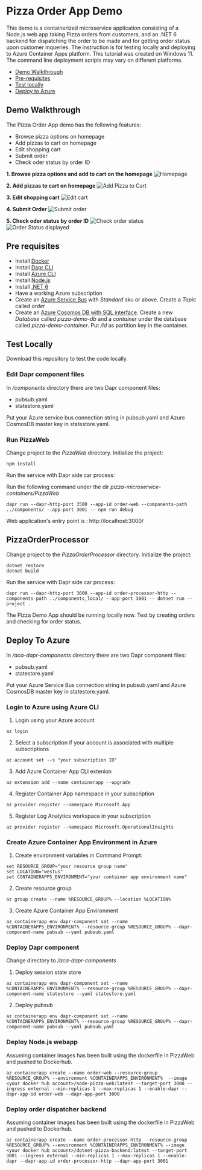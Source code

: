 # Pizza Order App Demo

This demo is a containerized microservice application consisting of a Node.js web app taking Pizza orders from customers, and an .NET 6 backend for dispatching the order to be made and for getting order status upon customer inqueries. The instruction is for testing locally and deploying to Azure Container Apps platform. This tutorial was created on Windows 11. The command line deployment scripts may vary on different platforms.
* [Demo Walkthrough](#demo-walkthrough)
* [Pre-requisites](#pre-requisites)
* [Test locally](#test-locally)
* [Deploy to Azure](#deploy-to-azure)

## Demo Walkthrough
The Pizza Order App demo has the following features:
* Browse pizza options on homepage 
* Add pizzas to cart on homepage
* Edit shopping cart
* Submit order
* Check oder status by order ID

**1. Browse pizza options and add to cart on the homepage**
![Homepage](./images/PizzaHome.png)

**2. Add pizzas to cart on homepage**
![Add Pizza to Cart](./images/AddPizzaToCart.png)

**3. Edit shopping cart**
![Edit cart](./images/EditCart.png)

**4. Submit Order**
![Submit order](./images/SubmitOrder.png)

**5. Check oder status by order ID**
![Check order status](./images/CheckOrderStatus.png)
![Order Status displayed](./images/OrderStatusDisplayed.png)

## Pre requisites
* Install [Docker](https://docs.docker.com/engine/install/)
* Install [Dapr CLI](https://docs.dapr.io/getting-started/install-dapr-cli/)
* Install [Azure CLI](https://learn.microsoft.com/cli/azure/install-azure-cli)
* Install [Node.js](https://nodejs.org/download/)
* Install [.NET 6](https://dotnet.microsoft.com/download/dotnet/6.0)
* Have a working Azure subscription
* Create an [Azure Service Bus](https://learn.microsoft.com/azure/service-bus-messaging/service-bus-create-namespace-portal) with *Standard* sku or above. Create a *Topic* called *order*
* Create an [Azure Cosomos DB with SQL interface](https://learn.microsoft.com/azure/cosmos-db/sql/create-cosmosdb-resources-portal). Create a new *Database* called *pizza-demo-db* and a *container* under the database called *pizza-demo-container*. Put */id* as partition key in the container.

## Test Locally
Download this repository to test the code locally.
### Edit Dapr component files
In */components* directory there are two Dapr component files:
* pubsub.yaml
* statestore.yaml

Put your Azure service bus connection string in pubsub.yaml and Azure CosmosDB master key in statestore.yaml.

### Run PizzaWeb
Change project to the *PizzaWeb* directory. Initialize the project:
```
npm install
```
Run the service with Dapr side car process:

Run the following command under the dir *pizza-microservice-containers/PizzaWeb*
```
dapr run --dapr-http-port 3500 --app-id order-web --components-path ../components/ --app-port 3001 -- npm run debug
```

Web application's entry point is : http://localhost:3000/ 

## PizzaOrderProcessor
Change project to the *PizzaOrderProcessor* directory.
Initialize the project:
```
dotnet restore
dotnet build
```
Run the service with Dapr side car process:
```
dapr run --dapr-http-port 3600 --app-id order-processor-http --components-path ../components_local/ --app-port 3001 -- dotnet run --project .
```
The Pizza Demo App should be running locally now. Test by creating orders and checking for order status. 

## Deploy To Azure
In */aca-dapr-components* directory there are two Dapr component files:
* pubsub.yaml
* statestore.yaml

Put your Azure Service Bus connection string in pubsub.yaml and Azure CosmosDB master key in statestore.yaml.

### Login to Azure using Azure CLI

1. Login using your Azure account
```azure cli
az login
```
2. Select a subscription if your account is associated with multiple subscriptions
```azure cli
az account set --s "your subscription ID"
```

3. Add Azure Container App CLI extenion
```
az extension add --name containerapp --upgrade
```

4. Register Container App namespace in your subscription
```
az provider register --namespace Microsoft.App
```

5. Register Log Analytics workspace in your subscription
```
az provider register --namespace Microsoft.OperationalInsights
```

### Create Azure Container App Environment in Azure
1. Create environment variables in Command Prompt:
```azure cli
set RESOURCE_GROUP="your resource group name"
set LOCATION="westus"
set CONTAINERAPPS_ENVIRONMENT="your container app environment name"
```

2. Create resource group
```azure cli
az group create --name %RESOURCE_GROUP% --location %LOCATION%
```

3. Create Azure Container App Environment
```azure cli
az containerapp env dapr-component set --name %CONTAINERAPPS_ENVIRONMENT% --resource-group %RESOURCE_GROUP% --dapr-component-name pubsub --yaml pubsub.yaml
```

### Deploy Dapr component
Change directory to */aca-dapr-components*

1. Deploy session state store
```
az containerapp env dapr-component set --name %CONTAINERAPPS_ENVIRONMENT% --resource-group %RESOURCE_GROUP% --dapr-component-name statestore --yaml statestore.yaml
```

2. Deploy pubsub 
```
az containerapp env dapr-component set --name %CONTAINERAPPS_ENVIRONMENT% --resource-group %RESOURCE_GROUP% --dapr-component-name pubsub --yaml pubsub.yaml
```

### Deploy Node.js webapp
Assuming container images has been built using the dockerfile in PizzaWeb and pushed to Dockerhub.

```
az containerapp create --name order-web --resource-group %RESOURCE_GROUP% --environment %CONTAINERAPPS_ENVIRONMENT%  --image <your docker hub account>/node-pizza-web:latest --target-port 3000 --ingress external --min-replicas 1 --max-replicas 1 --enable-dapr --dapr-app-id order-web --dapr-app-port 3000
```

### Deploy order dispatcher backend
Assuming container images has been built using the dockerfile in PizzaWeb and pushed to Dockerhub.

```
az containerapp create --name order-processor-http --resource-group %RESOURCE_GROUP% --environment %CONTAINERAPPS_ENVIRONMENT% --image <your docker hub account>/dotnet-pizza-backend:latest --target-port 3001 --ingress external --min-replicas 1 --max-replicas 1 --enable-dapr --dapr-app-id order-processor-http --dapr-app-port 3001
```